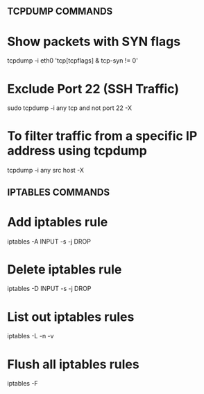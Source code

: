 ## TCPDUMP COMMANDS

# Show packets with SYN flags
tcpdump -i eth0 'tcp[tcpflags] & tcp-syn != 0'

# Exclude Port 22 (SSH Traffic)
sudo tcpdump -i any tcp and not port 22 -X

# To filter traffic from a specific IP address using tcpdump
tcpdump -i any src host <specific-ip> -X

## IPTABLES COMMANDS

# Add iptables rule
iptables -A INPUT -s <ip> -j DROP

# Delete iptables rule
iptables -D INPUT -s <ip> -j DROP

# List out iptables rules
iptables -L -n -v

# Flush all iptables rules
iptables -F